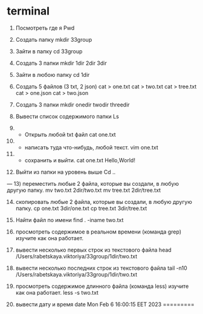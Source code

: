 # terminal

1) Посмотреть где я
  Pwd

2) Создать папку
  mkdir 33group

3) Зайти в папку
  cd 33group

4) Создать 3 папки
  mkdir 1dir 2dir 3dir 

5) Зайти в любою папку
  cd 1dir 

6) Создать 5 файлов (3 txt, 2 json)
  cat > one.txt 
 cat > two.txt
 cat > tree.txt
 cat > one.json
 cat > two.json

7) Создать 3 папки
  mkdir onedir twodir threedir

8. Вывести список содержимого папки
  Ls

9) + Открыть любой txt файл
  cat one.txt


10) + написать туда что-нибудь, любой текст.
  vim one.txt

11) + сохранить и выйти.
  cat one.txt
  Hello,World!

12) Выйти из папки на уровень выше
  Cd ..

—
13) переместить любые 2 файла, которые вы создали, в любую другую папку.
mv two.txt 2dir/two.txt
mv tree.txt 2dir/tree.txt

14) скопировать любые 2 файла, которые вы создали, в любую другую папку.
cp one.txt 3dir/one.txt
cp tree.txt 3dir/tree.txt

15) Найти файл по имени
find . -iname two.txt

16) просмотреть содержимое в реальном времени (команда grep) изучите как она работает.
17) вывести несколько первых строк из текстового файла
head /Users/rabetskaya.viktoriya/33group/1dir/two.txt

18) вывести несколько последних строк из текстового файла
tail -n10 /Users/rabetskaya.viktoriya/33group/1dir/two.txt

19) просмотреть содержимое длинного файла (команда less) изучите как она работает.
less -s two.txt

20) вывести дату и время
date
Mon Feb  6 16:00:15 EET 2023
=========
